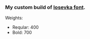 ### My custom build of [Iosevka font](https://github.com/be5invis/Iosevka).

Weights:
- Reqular: 400
- Bold: 700
